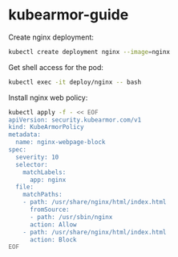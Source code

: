 # kubearmor-guide

Create nginx deployment:
```bash
kubectl create deployment nginx --image=nginx
```

Get shell access for the pod:
```bash
kubectl exec -it deploy/nginx -- bash
```

Install nginx web policy:
```bash
kubectl apply -f - << EOF
apiVersion: security.kubearmor.com/v1
kind: KubeArmorPolicy
metadata:
  name: nginx-webpage-block
spec:
  severity: 10
  selector:
    matchLabels:
      app: nginx
  file:
    matchPaths:
    - path: /usr/share/nginx/html/index.html
      fromSource:
      - path: /usr/sbin/nginx
      action: Allow
    - path: /usr/share/nginx/html/index.html
      action: Block
EOF
```
